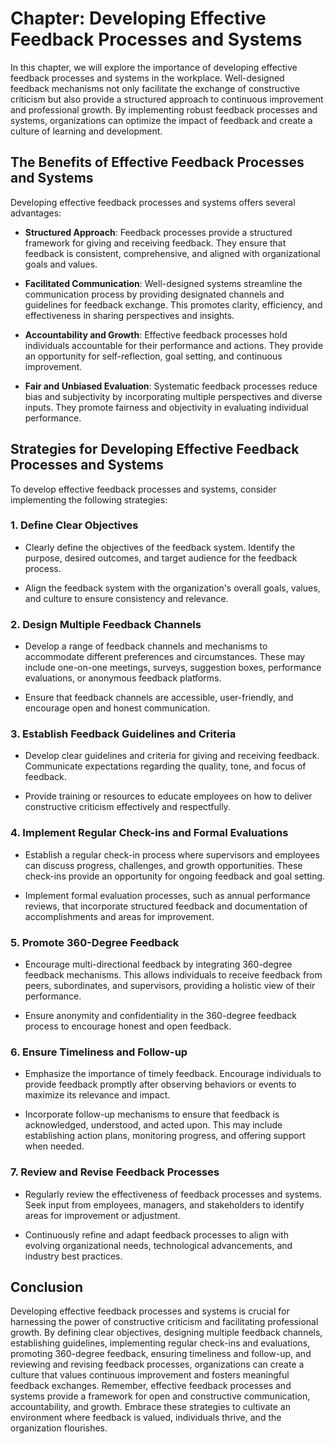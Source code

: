 Chapter: Developing Effective Feedback Processes and Systems
============================================================

In this chapter, we will explore the importance of developing effective feedback processes and systems in the workplace. Well-designed feedback mechanisms not only facilitate the exchange of constructive criticism but also provide a structured approach to continuous improvement and professional growth. By implementing robust feedback processes and systems, organizations can optimize the impact of feedback and create a culture of learning and development.

The Benefits of Effective Feedback Processes and Systems
--------------------------------------------------------

Developing effective feedback processes and systems offers several advantages:

* **Structured Approach**: Feedback processes provide a structured framework for giving and receiving feedback. They ensure that feedback is consistent, comprehensive, and aligned with organizational goals and values.

* **Facilitated Communication**: Well-designed systems streamline the communication process by providing designated channels and guidelines for feedback exchange. This promotes clarity, efficiency, and effectiveness in sharing perspectives and insights.

* **Accountability and Growth**: Effective feedback processes hold individuals accountable for their performance and actions. They provide an opportunity for self-reflection, goal setting, and continuous improvement.

* **Fair and Unbiased Evaluation**: Systematic feedback processes reduce bias and subjectivity by incorporating multiple perspectives and diverse inputs. They promote fairness and objectivity in evaluating individual performance.

Strategies for Developing Effective Feedback Processes and Systems
------------------------------------------------------------------

To develop effective feedback processes and systems, consider implementing the following strategies:

### 1. **Define Clear Objectives**

* Clearly define the objectives of the feedback system. Identify the purpose, desired outcomes, and target audience for the feedback process.

* Align the feedback system with the organization's overall goals, values, and culture to ensure consistency and relevance.

### 2. **Design Multiple Feedback Channels**

* Develop a range of feedback channels and mechanisms to accommodate different preferences and circumstances. These may include one-on-one meetings, surveys, suggestion boxes, performance evaluations, or anonymous feedback platforms.

* Ensure that feedback channels are accessible, user-friendly, and encourage open and honest communication.

### 3. **Establish Feedback Guidelines and Criteria**

* Develop clear guidelines and criteria for giving and receiving feedback. Communicate expectations regarding the quality, tone, and focus of feedback.

* Provide training or resources to educate employees on how to deliver constructive criticism effectively and respectfully.

### 4. **Implement Regular Check-ins and Formal Evaluations**

* Establish a regular check-in process where supervisors and employees can discuss progress, challenges, and growth opportunities. These check-ins provide an opportunity for ongoing feedback and goal setting.

* Implement formal evaluation processes, such as annual performance reviews, that incorporate structured feedback and documentation of accomplishments and areas for improvement.

### 5. **Promote 360-Degree Feedback**

* Encourage multi-directional feedback by integrating 360-degree feedback mechanisms. This allows individuals to receive feedback from peers, subordinates, and supervisors, providing a holistic view of their performance.

* Ensure anonymity and confidentiality in the 360-degree feedback process to encourage honest and open feedback.

### 6. **Ensure Timeliness and Follow-up**

* Emphasize the importance of timely feedback. Encourage individuals to provide feedback promptly after observing behaviors or events to maximize its relevance and impact.

* Incorporate follow-up mechanisms to ensure that feedback is acknowledged, understood, and acted upon. This may include establishing action plans, monitoring progress, and offering support when needed.

### 7. **Review and Revise Feedback Processes**

* Regularly review the effectiveness of feedback processes and systems. Seek input from employees, managers, and stakeholders to identify areas for improvement or adjustment.

* Continuously refine and adapt feedback processes to align with evolving organizational needs, technological advancements, and industry best practices.

Conclusion
----------

Developing effective feedback processes and systems is crucial for harnessing the power of constructive criticism and facilitating professional growth. By defining clear objectives, designing multiple feedback channels, establishing guidelines, implementing regular check-ins and evaluations, promoting 360-degree feedback, ensuring timeliness and follow-up, and reviewing and revising feedback processes, organizations can create a culture that values continuous improvement and fosters meaningful feedback exchanges. Remember, effective feedback processes and systems provide a framework for open and constructive communication, accountability, and growth. Embrace these strategies to cultivate an environment where feedback is valued, individuals thrive, and the organization flourishes.
